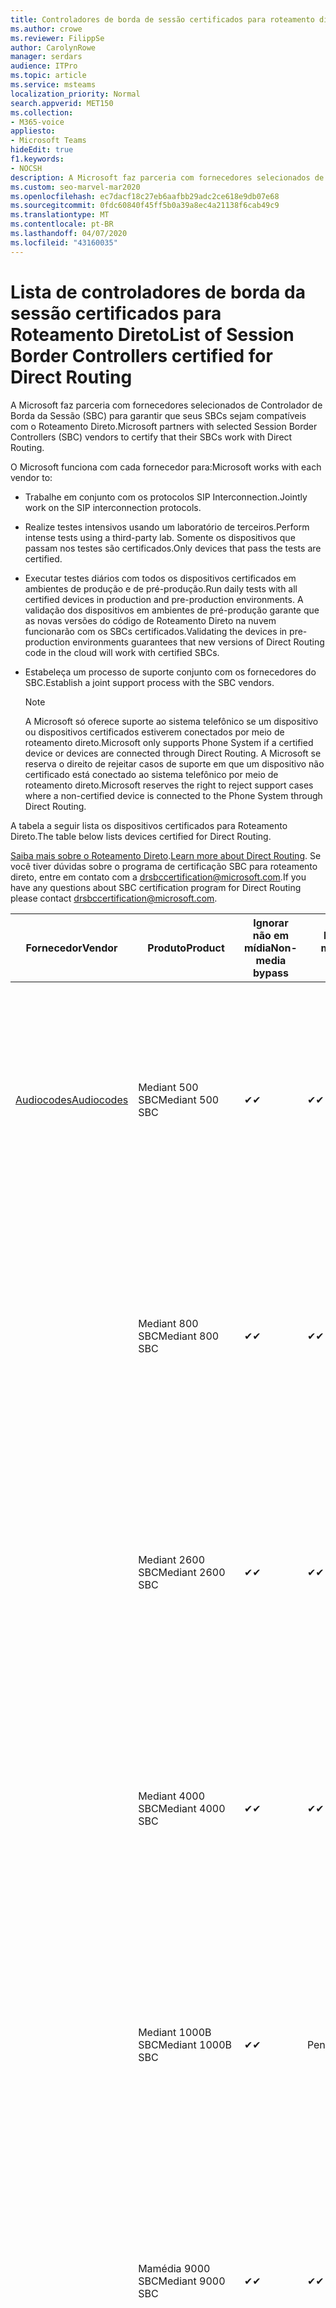 ```yaml
---
title: Controladores de borda de sessão certificados para roteamento direto
ms.author: crowe
ms.reviewer: FilippSe
author: CarolynRowe
manager: serdars
audience: ITPro
ms.topic: article
ms.service: msteams
localization_priority: Normal
search.appverid: MET150
ms.collection:
- M365-voice
appliesto:
- Microsoft Teams
hideEdit: true
f1.keywords:
- NOCSH
description: A Microsoft faz parceria com fornecedores selecionados de SBC (controlador de borda da sessão) para garantir que seus SBCs sejam compatíveis com o Roteamento Direto.
ms.custom: seo-marvel-mar2020
ms.openlocfilehash: ec7dacf18c27eb6aafbb29adc2ce618e9db07e68
ms.sourcegitcommit: 0fdc60840f45ff5b0a39a8ec4a21138f6cab49c9
ms.translationtype: MT
ms.contentlocale: pt-BR
ms.lasthandoff: 04/07/2020
ms.locfileid: "43160035"
---
```

# <a name="list-of-session-border-controllers-certified-for-direct-routing"></a><span data-ttu-id="ffb1c-103">Lista de controladores de borda da sessão certificados para Roteamento Direto</span><span class="sxs-lookup"><span data-stu-id="ffb1c-103">List of Session Border Controllers certified for Direct Routing</span></span>

<span data-ttu-id="ffb1c-104">A Microsoft faz parceria com fornecedores selecionados de Controlador de Borda da Sessão (SBC) para garantir que seus SBCs sejam compatíveis com o Roteamento Direto.</span><span class="sxs-lookup"><span data-stu-id="ffb1c-104">Microsoft partners with selected Session Border Controllers (SBC) vendors to certify that their SBCs work with Direct Routing.</span></span> 

<span data-ttu-id="ffb1c-105">O Microsoft funciona com cada fornecedor para:</span><span class="sxs-lookup"><span data-stu-id="ffb1c-105">Microsoft works with each vendor to:</span></span> 

- <span data-ttu-id="ffb1c-106">Trabalhe em conjunto com os protocolos SIP Interconnection.</span><span class="sxs-lookup"><span data-stu-id="ffb1c-106">Jointly work on the SIP interconnection protocols.</span></span>
- <span data-ttu-id="ffb1c-107">Realize testes intensivos usando um laboratório de terceiros.</span><span class="sxs-lookup"><span data-stu-id="ffb1c-107">Perform intense tests using a third-party lab.</span></span> <span data-ttu-id="ffb1c-108">Somente os dispositivos que passam nos testes são certificados.</span><span class="sxs-lookup"><span data-stu-id="ffb1c-108">Only devices that pass the tests are certified.</span></span> 
- <span data-ttu-id="ffb1c-109">Executar testes diários com todos os dispositivos certificados em ambientes de produção e de pré-produção.</span><span class="sxs-lookup"><span data-stu-id="ffb1c-109">Run daily tests with all certified devices in production and pre-production environments.</span></span> <span data-ttu-id="ffb1c-110">A validação dos dispositivos em ambientes de pré-produção garante que as novas versões do código de Roteamento Direto na nuvem funcionarão com os SBCs certificados.</span><span class="sxs-lookup"><span data-stu-id="ffb1c-110">Validating the devices in pre-production environments guarantees that new versions of Direct Routing code in the cloud will work with certified SBCs.</span></span> 
- <span data-ttu-id="ffb1c-111">Estabeleça um processo de suporte conjunto com os fornecedores do SBC.</span><span class="sxs-lookup"><span data-stu-id="ffb1c-111">Establish a joint support process with the SBC vendors.</span></span>


  > [!NOTE]
  > <span data-ttu-id="ffb1c-112">A Microsoft só oferece suporte ao sistema telefônico se um dispositivo ou dispositivos certificados estiverem conectados por meio de roteamento direto.</span><span class="sxs-lookup"><span data-stu-id="ffb1c-112">Microsoft only supports Phone System if a certified device or devices are connected through Direct Routing.</span></span> <span data-ttu-id="ffb1c-113">A Microsoft se reserva o direito de rejeitar casos de suporte em que um dispositivo não certificado está conectado ao sistema telefônico por meio de roteamento direto.</span><span class="sxs-lookup"><span data-stu-id="ffb1c-113">Microsoft reserves the right to reject support cases where a non-certified device is connected to the Phone System through Direct Routing.</span></span> 

<span data-ttu-id="ffb1c-114">A tabela a seguir lista os dispositivos certificados para Roteamento Direto.</span><span class="sxs-lookup"><span data-stu-id="ffb1c-114">The table below lists devices certified for Direct Routing.</span></span> 

<span data-ttu-id="ffb1c-115">[Saiba mais sobre o Roteamento Direto](https://aka.ms/dr).</span><span class="sxs-lookup"><span data-stu-id="ffb1c-115">[Learn more about Direct Routing](https://aka.ms/dr).</span></span> <span data-ttu-id="ffb1c-116">Se você tiver dúvidas sobre o programa de certificação SBC para roteamento direto, entre em contato com a drsbccertification@microsoft.com.</span><span class="sxs-lookup"><span data-stu-id="ffb1c-116">If you have any questions about SBC certification program for Direct Routing please contact drsbccertification@microsoft.com.</span></span>


|                                                       <span data-ttu-id="ffb1c-117">Fornecedor</span><span class="sxs-lookup"><span data-stu-id="ffb1c-117">Vendor</span></span>                                                        |       <span data-ttu-id="ffb1c-118">Produto</span><span class="sxs-lookup"><span data-stu-id="ffb1c-118">Product</span></span>       | <span data-ttu-id="ffb1c-119">Ignorar não em mídia</span><span class="sxs-lookup"><span data-stu-id="ffb1c-119">Non-media bypass</span></span> | <span data-ttu-id="ffb1c-120">Bypass de mídia</span><span class="sxs-lookup"><span data-stu-id="ffb1c-120">Media bypass</span></span> | <span data-ttu-id="ffb1c-121">Versão do software</span><span class="sxs-lookup"><span data-stu-id="ffb1c-121">Software version</span></span> | <span data-ttu-id="ffb1c-122">Validado com provedores E911</span><span class="sxs-lookup"><span data-stu-id="ffb1c-122">Validated with E911 providers</span></span> | <span data-ttu-id="ffb1c-123">Compatível com ELIN</span><span class="sxs-lookup"><span data-stu-id="ffb1c-123">ELIN capable</span></span>
|---------------------------------------------------------------------------------------------------------------------|---------------------|------------------|--------------|------------------|-----------------|------------------|
| [<span data-ttu-id="ffb1c-124">Audiocodes</span><span class="sxs-lookup"><span data-stu-id="ffb1c-124">Audiocodes</span></span>](https://www.audiocodes.com/solutions-products/products/products-for-microsoft-365/direct-routing-for-microsoft-teams) |   <span data-ttu-id="ffb1c-125">Mediant 500 SBC</span><span class="sxs-lookup"><span data-stu-id="ffb1c-125">Mediant 500 SBC</span></span>   |     <span data-ttu-id="ffb1c-126">&#10004;</span><span class="sxs-lookup"><span data-stu-id="ffb1c-126">&#10004;</span></span>     |   <span data-ttu-id="ffb1c-127">&#10004;</span><span class="sxs-lookup"><span data-stu-id="ffb1c-127">&#10004;</span></span>    |  <span data-ttu-id="ffb1c-128">Compatível com 7.20 A. 250 (recomendado 7.20 A. 256)</span><span class="sxs-lookup"><span data-stu-id="ffb1c-128">Supported 7.20A.250 (Recommended 7.20A.256)</span></span>   | <ul> <li> [<span data-ttu-id="ffb1c-129">Roteamento de localização dinâmica da largura de banda</span><span class="sxs-lookup"><span data-stu-id="ffb1c-129">Bandwidth Dynamic Location Routing</span></span>](https://www.bandwidth.com/partners/microsoft-teams-direct-routing) </li> <li><span data-ttu-id="ffb1c-130">Inentrada ERS</span><span class="sxs-lookup"><span data-stu-id="ffb1c-130">Intrado ERS</span></span> </li> <li><span data-ttu-id="ffb1c-131">Inentrada EGW</span><span class="sxs-lookup"><span data-stu-id="ffb1c-131">Intrado EGW</span></span></li> <li> <span data-ttu-id="ffb1c-132">Mobilidade de horizonte vermelho-céu</span><span class="sxs-lookup"><span data-stu-id="ffb1c-132">Red Sky Horizon Mobility</span></span> </li>  </ul> |  <span data-ttu-id="ffb1c-133">&#10004;</span><span class="sxs-lookup"><span data-stu-id="ffb1c-133">&#10004;</span></span>  |
|                                                                                                                     |   <span data-ttu-id="ffb1c-134">Mediant 800 SBC</span><span class="sxs-lookup"><span data-stu-id="ffb1c-134">Mediant 800 SBC</span></span>   |     <span data-ttu-id="ffb1c-135">&#10004;</span><span class="sxs-lookup"><span data-stu-id="ffb1c-135">&#10004;</span></span>     |   <span data-ttu-id="ffb1c-136">&#10004;</span><span class="sxs-lookup"><span data-stu-id="ffb1c-136">&#10004;</span></span>     |  <span data-ttu-id="ffb1c-137">Compatível com 7.20 A. 250 (recomendado 7.20 A. 256)</span><span class="sxs-lookup"><span data-stu-id="ffb1c-137">Supported 7.20A.250 (Recommended 7.20A.256)</span></span>   | <ul> <li> [<span data-ttu-id="ffb1c-138">Roteamento de localização dinâmica da largura de banda</span><span class="sxs-lookup"><span data-stu-id="ffb1c-138">Bandwidth Dynamic Location Routing</span></span>](https://www.bandwidth.com/partners/microsoft-teams-direct-routing) </li> <li><span data-ttu-id="ffb1c-139">Inentrada ERS</span><span class="sxs-lookup"><span data-stu-id="ffb1c-139">Intrado ERS</span></span> </li> <li><span data-ttu-id="ffb1c-140">Inentrada EGW</span><span class="sxs-lookup"><span data-stu-id="ffb1c-140">Intrado EGW</span></span></li> <li> <span data-ttu-id="ffb1c-141">Mobilidade de horizonte vermelho-céu</span><span class="sxs-lookup"><span data-stu-id="ffb1c-141">Red Sky Horizon Mobility</span></span> </li>  </ul>  |  <span data-ttu-id="ffb1c-142">&#10004;</span><span class="sxs-lookup"><span data-stu-id="ffb1c-142">&#10004;</span></span>  |
|                                                                                                                     |  <span data-ttu-id="ffb1c-143">Mediant 2600 SBC</span><span class="sxs-lookup"><span data-stu-id="ffb1c-143">Mediant 2600 SBC</span></span>   |     <span data-ttu-id="ffb1c-144">&#10004;</span><span class="sxs-lookup"><span data-stu-id="ffb1c-144">&#10004;</span></span>     |   <span data-ttu-id="ffb1c-145">&#10004;</span><span class="sxs-lookup"><span data-stu-id="ffb1c-145">&#10004;</span></span>    |  <span data-ttu-id="ffb1c-146">Compatível com 7.20 A. 250 (recomendado 7.20 A. 256)</span><span class="sxs-lookup"><span data-stu-id="ffb1c-146">Supported 7.20A.250 (Recommended 7.20A.256)</span></span>   |   <ul> <li> [<span data-ttu-id="ffb1c-147">Roteamento de localização dinâmica da largura de banda</span><span class="sxs-lookup"><span data-stu-id="ffb1c-147">Bandwidth Dynamic Location Routing</span></span>](https://www.bandwidth.com/partners/microsoft-teams-direct-routing) </li> <li><span data-ttu-id="ffb1c-148">Inentrada ERS</span><span class="sxs-lookup"><span data-stu-id="ffb1c-148">Intrado ERS</span></span> </li> <li><span data-ttu-id="ffb1c-149">Inentrada EGW</span><span class="sxs-lookup"><span data-stu-id="ffb1c-149">Intrado EGW</span></span></li> <li> <span data-ttu-id="ffb1c-150">Mobilidade de horizonte vermelho-céu</span><span class="sxs-lookup"><span data-stu-id="ffb1c-150">Red Sky Horizon Mobility</span></span> </li>  </ul>  |  <span data-ttu-id="ffb1c-151">&#10004;</span><span class="sxs-lookup"><span data-stu-id="ffb1c-151">&#10004;</span></span>  |    
|                                                                                                                     |  <span data-ttu-id="ffb1c-152">Mediant 4000 SBC</span><span class="sxs-lookup"><span data-stu-id="ffb1c-152">Mediant 4000 SBC</span></span>   |     <span data-ttu-id="ffb1c-153">&#10004;</span><span class="sxs-lookup"><span data-stu-id="ffb1c-153">&#10004;</span></span>     |   <span data-ttu-id="ffb1c-154">&#10004;</span><span class="sxs-lookup"><span data-stu-id="ffb1c-154">&#10004;</span></span>     |  <span data-ttu-id="ffb1c-155">Compatível com 7.20 A. 250 (recomendado 7.20 A. 256)</span><span class="sxs-lookup"><span data-stu-id="ffb1c-155">Supported 7.20A.250 (Recommended 7.20A.256)</span></span>   |  <ul> <li> [<span data-ttu-id="ffb1c-156">Roteamento de localização dinâmica da largura de banda</span><span class="sxs-lookup"><span data-stu-id="ffb1c-156">Bandwidth Dynamic Location Routing</span></span>](https://www.bandwidth.com/partners/microsoft-teams-direct-routing) </li> <li><span data-ttu-id="ffb1c-157">Inentrada ERS</span><span class="sxs-lookup"><span data-stu-id="ffb1c-157">Intrado ERS</span></span> </li> <li><span data-ttu-id="ffb1c-158">Inentrada EGW</span><span class="sxs-lookup"><span data-stu-id="ffb1c-158">Intrado EGW</span></span></li> <li> <span data-ttu-id="ffb1c-159">Mobilidade de horizonte vermelho-céu</span><span class="sxs-lookup"><span data-stu-id="ffb1c-159">Red Sky Horizon Mobility</span></span> </li>  </ul>  |  <span data-ttu-id="ffb1c-160">&#10004;</span><span class="sxs-lookup"><span data-stu-id="ffb1c-160">&#10004;</span></span>  |    
|                                                                                                                     | <span data-ttu-id="ffb1c-161">Mediant 1000B SBC</span><span class="sxs-lookup"><span data-stu-id="ffb1c-161">Mediant 1000B  SBC</span></span>  |     <span data-ttu-id="ffb1c-162">&#10004;</span><span class="sxs-lookup"><span data-stu-id="ffb1c-162">&#10004;</span></span>     |   <span data-ttu-id="ffb1c-163">Pendente</span><span class="sxs-lookup"><span data-stu-id="ffb1c-163">Pending</span></span>     |  <span data-ttu-id="ffb1c-164">Compatível com 7.20 A. 250 (recomendado 7.20 A. 256)</span><span class="sxs-lookup"><span data-stu-id="ffb1c-164">Supported 7.20A.250 (Recommended 7.20A.256)</span></span>  |  <ul> <li> [<span data-ttu-id="ffb1c-165">Roteamento de localização dinâmica da largura de banda</span><span class="sxs-lookup"><span data-stu-id="ffb1c-165">Bandwidth Dynamic Location Routing</span></span>](https://www.bandwidth.com/partners/microsoft-teams-direct-routing) </li> <li><span data-ttu-id="ffb1c-166">Inentrada ERS</span><span class="sxs-lookup"><span data-stu-id="ffb1c-166">Intrado ERS</span></span> </li> <li><span data-ttu-id="ffb1c-167">Inentrada EGW</span><span class="sxs-lookup"><span data-stu-id="ffb1c-167">Intrado EGW</span></span></li> <li> <span data-ttu-id="ffb1c-168">Mobilidade de horizonte vermelho-céu</span><span class="sxs-lookup"><span data-stu-id="ffb1c-168">Red Sky Horizon Mobility</span></span> </li>  </ul>  |  <span data-ttu-id="ffb1c-169">&#10004;</span><span class="sxs-lookup"><span data-stu-id="ffb1c-169">&#10004;</span></span>  |    
|                                                                                                                     | <span data-ttu-id="ffb1c-170">Mamédia 9000 SBC</span><span class="sxs-lookup"><span data-stu-id="ffb1c-170">Mediant 9000  SBC</span></span>  |     <span data-ttu-id="ffb1c-171">&#10004;</span><span class="sxs-lookup"><span data-stu-id="ffb1c-171">&#10004;</span></span>     |   <span data-ttu-id="ffb1c-172">&#10004;</span><span class="sxs-lookup"><span data-stu-id="ffb1c-172">&#10004;</span></span>     |  <span data-ttu-id="ffb1c-173">Compatível com 7.20 A. 250 (recomendado 7.20 A. 256)</span><span class="sxs-lookup"><span data-stu-id="ffb1c-173">Supported 7.20A.250 (Recommended 7.20A.256)</span></span>   | <ul> <li> [<span data-ttu-id="ffb1c-174">Roteamento de localização dinâmica da largura de banda</span><span class="sxs-lookup"><span data-stu-id="ffb1c-174">Bandwidth Dynamic Location Routing</span></span>](https://www.bandwidth.com/partners/microsoft-teams-direct-routing) </li> <li><span data-ttu-id="ffb1c-175">Inentrada ERS</span><span class="sxs-lookup"><span data-stu-id="ffb1c-175">Intrado ERS</span></span> </li> <li><span data-ttu-id="ffb1c-176">Inentrada EGW</span><span class="sxs-lookup"><span data-stu-id="ffb1c-176">Intrado EGW</span></span></li> <li> <span data-ttu-id="ffb1c-177">Mobilidade de horizonte vermelho-céu</span><span class="sxs-lookup"><span data-stu-id="ffb1c-177">Red Sky Horizon Mobility</span></span> </li>  </ul>    |  <span data-ttu-id="ffb1c-178">&#10004;</span><span class="sxs-lookup"><span data-stu-id="ffb1c-178">&#10004;</span></span>  |                                                                       
|                                                                                                                     | <span data-ttu-id="ffb1c-179">Virtual Edition SBC</span><span class="sxs-lookup"><span data-stu-id="ffb1c-179">Virtual Edition SBC</span></span> |     <span data-ttu-id="ffb1c-180">&#10004;</span><span class="sxs-lookup"><span data-stu-id="ffb1c-180">&#10004;</span></span>     |   <span data-ttu-id="ffb1c-181">&#10004;</span><span class="sxs-lookup"><span data-stu-id="ffb1c-181">&#10004;</span></span>     |  <span data-ttu-id="ffb1c-182">Compatível com 7.20 A. 250 (recomendado 7.20 A. 256)</span><span class="sxs-lookup"><span data-stu-id="ffb1c-182">Supported 7.20A.250 (Recommended 7.20A.256)</span></span> |  <ul> <li> [<span data-ttu-id="ffb1c-183">Roteamento de localização dinâmica da largura de banda</span><span class="sxs-lookup"><span data-stu-id="ffb1c-183">Bandwidth Dynamic Location Routing</span></span>](https://www.bandwidth.com/partners/microsoft-teams-direct-routing) </li> <li><span data-ttu-id="ffb1c-184">Inentrada ERS</span><span class="sxs-lookup"><span data-stu-id="ffb1c-184">Intrado ERS</span></span> </li> <li><span data-ttu-id="ffb1c-185">Inentrada EGW</span><span class="sxs-lookup"><span data-stu-id="ffb1c-185">Intrado EGW</span></span></li> <li> <span data-ttu-id="ffb1c-186">Mobilidade de horizonte vermelho-céu</span><span class="sxs-lookup"><span data-stu-id="ffb1c-186">Red Sky Horizon Mobility</span></span> </li>  </ul>   |  <span data-ttu-id="ffb1c-187">&#10004;</span><span class="sxs-lookup"><span data-stu-id="ffb1c-187">&#10004;</span></span>  |    
|  [<span data-ttu-id="ffb1c-188">Comunicações da faixa de opções</span><span class="sxs-lookup"><span data-stu-id="ffb1c-188">Ribbon Communications</span></span>](https://ribboncommunications.com/solutions/enterprise-solutions/microsoft-skype-business)  |      <span data-ttu-id="ffb1c-189">SBC 5110</span><span class="sxs-lookup"><span data-stu-id="ffb1c-189">SBC 5110</span></span>       |     <span data-ttu-id="ffb1c-190">&#10004;</span><span class="sxs-lookup"><span data-stu-id="ffb1c-190">&#10004;</span></span>     |   <span data-ttu-id="ffb1c-191">&#10004;</span><span class="sxs-lookup"><span data-stu-id="ffb1c-191">&#10004;</span></span>    |       <span data-ttu-id="ffb1c-192">7,2 compatível (8,2 recomendado)</span><span class="sxs-lookup"><span data-stu-id="ffb1c-192">Supported 7.2 (Recommended 8.2)</span></span>       | <ul> <li> [<span data-ttu-id="ffb1c-193">Roteamento de localização dinâmica da largura de banda</span><span class="sxs-lookup"><span data-stu-id="ffb1c-193">Bandwidth Dynamic Location Routing</span></span>](https://www.bandwidth.com/partners/microsoft-teams-direct-routing) </li> <li><span data-ttu-id="ffb1c-194">Inentrada ERS</span><span class="sxs-lookup"><span data-stu-id="ffb1c-194">Intrado ERS</span></span> </li> <li><span data-ttu-id="ffb1c-195">Inentrada EGW</span><span class="sxs-lookup"><span data-stu-id="ffb1c-195">Intrado EGW</span></span></li> <li> <span data-ttu-id="ffb1c-196">Mobilidade de horizonte vermelho-céu</span><span class="sxs-lookup"><span data-stu-id="ffb1c-196">Red Sky Horizon Mobility</span></span> </li>  </ul> |    |    
|                                                                                                                     |      <span data-ttu-id="ffb1c-197">SBC 5210</span><span class="sxs-lookup"><span data-stu-id="ffb1c-197">SBC 5210</span></span>       |     <span data-ttu-id="ffb1c-198">&#10004;</span><span class="sxs-lookup"><span data-stu-id="ffb1c-198">&#10004;</span></span>     |  <span data-ttu-id="ffb1c-199">&#10004;</span><span class="sxs-lookup"><span data-stu-id="ffb1c-199">&#10004;</span></span>    |       <span data-ttu-id="ffb1c-200">7,2 compatível (8,2 recomendado)</span><span class="sxs-lookup"><span data-stu-id="ffb1c-200">Supported 7.2 (Recommended 8.2)</span></span>       |  <ul> <li> [<span data-ttu-id="ffb1c-201">Roteamento de localização dinâmica da largura de banda</span><span class="sxs-lookup"><span data-stu-id="ffb1c-201">Bandwidth Dynamic Location Routing</span></span>](https://www.bandwidth.com/partners/microsoft-teams-direct-routing) </li> <li><span data-ttu-id="ffb1c-202">Inentrada ERS</span><span class="sxs-lookup"><span data-stu-id="ffb1c-202">Intrado ERS</span></span> </li> <li><span data-ttu-id="ffb1c-203">Inentrada EGW</span><span class="sxs-lookup"><span data-stu-id="ffb1c-203">Intrado EGW</span></span></li> <li> <span data-ttu-id="ffb1c-204">Mobilidade de horizonte vermelho-céu</span><span class="sxs-lookup"><span data-stu-id="ffb1c-204">Red Sky Horizon Mobility</span></span> </li> </ul> |    |    
|                                                                                                                     |      <span data-ttu-id="ffb1c-205">SBC 5400</span><span class="sxs-lookup"><span data-stu-id="ffb1c-205">SBC 5400</span></span>       |     <span data-ttu-id="ffb1c-206">&#10004;</span><span class="sxs-lookup"><span data-stu-id="ffb1c-206">&#10004;</span></span>     |   <span data-ttu-id="ffb1c-207">&#10004;</span><span class="sxs-lookup"><span data-stu-id="ffb1c-207">&#10004;</span></span>   |       <span data-ttu-id="ffb1c-208">7,2 compatível (8,2 recomendado)</span><span class="sxs-lookup"><span data-stu-id="ffb1c-208">Supported 7.2 (Recommended 8.2)</span></span>       |  <ul> <li> [<span data-ttu-id="ffb1c-209">Roteamento de localização dinâmica da largura de banda</span><span class="sxs-lookup"><span data-stu-id="ffb1c-209">Bandwidth Dynamic Location Routing</span></span>](https://www.bandwidth.com/partners/microsoft-teams-direct-routing) </li><li><span data-ttu-id="ffb1c-210">Inentrada ERS</span><span class="sxs-lookup"><span data-stu-id="ffb1c-210">Intrado ERS</span></span> </li> <li><span data-ttu-id="ffb1c-211">Inentrada EGW</span><span class="sxs-lookup"><span data-stu-id="ffb1c-211">Intrado EGW</span></span></li> <li> <span data-ttu-id="ffb1c-212">Mobilidade de horizonte vermelho-céu</span><span class="sxs-lookup"><span data-stu-id="ffb1c-212">Red Sky Horizon Mobility</span></span> </li> </ul>  ||    
|                                                                                                                     |      <span data-ttu-id="ffb1c-213">SBC 7000</span><span class="sxs-lookup"><span data-stu-id="ffb1c-213">SBC 7000</span></span>       |     <span data-ttu-id="ffb1c-214">&#10004;</span><span class="sxs-lookup"><span data-stu-id="ffb1c-214">&#10004;</span></span>     |   <span data-ttu-id="ffb1c-215">&#10004;</span><span class="sxs-lookup"><span data-stu-id="ffb1c-215">&#10004;</span></span>    |       <span data-ttu-id="ffb1c-216">7,2 compatível (8,2 recomendado)</span><span class="sxs-lookup"><span data-stu-id="ffb1c-216">Supported 7.2 (Recommended 8.2)</span></span>       |   <ul> <li> [<span data-ttu-id="ffb1c-217">Roteamento de localização dinâmica da largura de banda</span><span class="sxs-lookup"><span data-stu-id="ffb1c-217">Bandwidth Dynamic Location Routing</span></span>](https://www.bandwidth.com/partners/microsoft-teams-direct-routing) </li> <li><span data-ttu-id="ffb1c-218">Inentrada ERS</span><span class="sxs-lookup"><span data-stu-id="ffb1c-218">Intrado ERS</span></span> </li> <li><span data-ttu-id="ffb1c-219">Inentrada EGW</span><span class="sxs-lookup"><span data-stu-id="ffb1c-219">Intrado EGW</span></span></li> <li> <span data-ttu-id="ffb1c-220">Mobilidade de horizonte vermelho-céu</span><span class="sxs-lookup"><span data-stu-id="ffb1c-220">Red Sky Horizon Mobility</span></span> </li> </ul> |  |    
|                                                                                                                     |       <span data-ttu-id="ffb1c-221">SBC SWe</span><span class="sxs-lookup"><span data-stu-id="ffb1c-221">SBC SWe</span></span>       |     <span data-ttu-id="ffb1c-222">&#10004;</span><span class="sxs-lookup"><span data-stu-id="ffb1c-222">&#10004;</span></span>     |   <span data-ttu-id="ffb1c-223">&#10004;</span><span class="sxs-lookup"><span data-stu-id="ffb1c-223">&#10004;</span></span>   |       <span data-ttu-id="ffb1c-224">7,2 compatível (8,2 recomendado)</span><span class="sxs-lookup"><span data-stu-id="ffb1c-224">Supported 7.2 (Recommended 8.2)</span></span>       |   <ul> <li> [<span data-ttu-id="ffb1c-225">Roteamento de localização dinâmica da largura de banda</span><span class="sxs-lookup"><span data-stu-id="ffb1c-225">Bandwidth Dynamic Location Routing</span></span>](https://www.bandwidth.com/partners/microsoft-teams-direct-routing) </li> <li><span data-ttu-id="ffb1c-226">Inentrada ERS</span><span class="sxs-lookup"><span data-stu-id="ffb1c-226">Intrado ERS</span></span> </li> <li><span data-ttu-id="ffb1c-227">Inentrada EGW</span><span class="sxs-lookup"><span data-stu-id="ffb1c-227">Intrado EGW</span></span></li> <li> <span data-ttu-id="ffb1c-228">Mobilidade de horizonte vermelho-céu</span><span class="sxs-lookup"><span data-stu-id="ffb1c-228">Red Sky Horizon Mobility</span></span> </li> </ul> |    |    
|                                                                                                                     |      <span data-ttu-id="ffb1c-229">SBC 1000</span><span class="sxs-lookup"><span data-stu-id="ffb1c-229">SBC 1000</span></span>       |     <span data-ttu-id="ffb1c-230">&#10004;</span><span class="sxs-lookup"><span data-stu-id="ffb1c-230">&#10004;</span></span>     |   <span data-ttu-id="ffb1c-231">&#10004;</span><span class="sxs-lookup"><span data-stu-id="ffb1c-231">&#10004;</span></span>    |      <span data-ttu-id="ffb1c-232">8.0.3 (Build 537)</span><span class="sxs-lookup"><span data-stu-id="ffb1c-232">8.0.3 (build 537)</span></span>     |  <ul> <li> [<span data-ttu-id="ffb1c-233">Roteamento de localização dinâmica da largura de banda</span><span class="sxs-lookup"><span data-stu-id="ffb1c-233">Bandwidth Dynamic Location Routing</span></span>](https://www.bandwidth.com/partners/microsoft-teams-direct-routing) </li> <li> <span data-ttu-id="ffb1c-234">Inentrada ERS</span><span class="sxs-lookup"><span data-stu-id="ffb1c-234">Intrado ERS</span></span> </li> <li><span data-ttu-id="ffb1c-235">Inentrada EGW</span><span class="sxs-lookup"><span data-stu-id="ffb1c-235">Intrado EGW</span></span> </li> <li> <span data-ttu-id="ffb1c-236">Mobilidade de horizonte vermelho-céu</span><span class="sxs-lookup"><span data-stu-id="ffb1c-236">Red Sky Horizon Mobility</span></span> </li> </ul>   |  <span data-ttu-id="ffb1c-237">&#10004;</span><span class="sxs-lookup"><span data-stu-id="ffb1c-237">&#10004;</span></span>   |    
|                                                                                                                     |      <span data-ttu-id="ffb1c-238">SBC 2000</span><span class="sxs-lookup"><span data-stu-id="ffb1c-238">SBC 2000</span></span>       |     <span data-ttu-id="ffb1c-239">&#10004;</span><span class="sxs-lookup"><span data-stu-id="ffb1c-239">&#10004;</span></span>     |   <span data-ttu-id="ffb1c-240">&#10004;</span><span class="sxs-lookup"><span data-stu-id="ffb1c-240">&#10004;</span></span>   |     <span data-ttu-id="ffb1c-241">8.0.3 (Build 537)</span><span class="sxs-lookup"><span data-stu-id="ffb1c-241">8.0.3 (build 537)</span></span>     |  <ul> <li>[<span data-ttu-id="ffb1c-242">Roteamento de localização dinâmica da largura de banda</span><span class="sxs-lookup"><span data-stu-id="ffb1c-242">Bandwidth Dynamic Location Routing</span></span>](https://www.bandwidth.com/partners/microsoft-teams-direct-routing) </li> <li> <span data-ttu-id="ffb1c-243">Inentrada ERS</span><span class="sxs-lookup"><span data-stu-id="ffb1c-243">Intrado ERS</span></span> </li> <li><span data-ttu-id="ffb1c-244">Inentrada EGW</span><span class="sxs-lookup"><span data-stu-id="ffb1c-244">Intrado EGW</span></span> </li> <li> <span data-ttu-id="ffb1c-245">Mobilidade de horizonte vermelho-céu</span><span class="sxs-lookup"><span data-stu-id="ffb1c-245">Red Sky Horizon Mobility</span></span> </li> </ul>   |     <span data-ttu-id="ffb1c-246">&#10004;</span><span class="sxs-lookup"><span data-stu-id="ffb1c-246">&#10004;</span></span>     |    
|                                                                                                                     |    <span data-ttu-id="ffb1c-247">SBC SWe Lite</span><span class="sxs-lookup"><span data-stu-id="ffb1c-247">SBC SWe Lite</span></span>     |     <span data-ttu-id="ffb1c-248">&#10004;</span><span class="sxs-lookup"><span data-stu-id="ffb1c-248">&#10004;</span></span>     |  <span data-ttu-id="ffb1c-249">&#10004;</span><span class="sxs-lookup"><span data-stu-id="ffb1c-249">&#10004;</span></span>    |      <span data-ttu-id="ffb1c-250">8.0.3 (Build 216)</span><span class="sxs-lookup"><span data-stu-id="ffb1c-250">8.0.3 (build 216)</span></span>    |  <ul> <li> [<span data-ttu-id="ffb1c-251">Roteamento de localização dinâmica da largura de banda</span><span class="sxs-lookup"><span data-stu-id="ffb1c-251">Bandwidth Dynamic Location Routing</span></span>](https://www.bandwidth.com/partners/microsoft-teams-direct-routing) </li> <li> <span data-ttu-id="ffb1c-252">Inentrada ERS</span><span class="sxs-lookup"><span data-stu-id="ffb1c-252">Intrado ERS</span></span> </li> <li><span data-ttu-id="ffb1c-253">Inentrada EGW</span><span class="sxs-lookup"><span data-stu-id="ffb1c-253">Intrado EGW</span></span> </li> <li> <span data-ttu-id="ffb1c-254">Mobilidade de horizonte vermelho-céu</span><span class="sxs-lookup"><span data-stu-id="ffb1c-254">Red Sky Horizon Mobility</span></span> </li> </ul>    |     <span data-ttu-id="ffb1c-255">&#10004;</span><span class="sxs-lookup"><span data-stu-id="ffb1c-255">&#10004;</span></span>     |   
| | <span data-ttu-id="ffb1c-256">Série EdgeMarc</span><span class="sxs-lookup"><span data-stu-id="ffb1c-256">EdgeMarc Series</span></span> |  <span data-ttu-id="ffb1c-257">&#10004;</span><span class="sxs-lookup"><span data-stu-id="ffb1c-257">&#10004;</span></span> | | <span data-ttu-id="ffb1c-258">15.6.1</span><span class="sxs-lookup"><span data-stu-id="ffb1c-258">15.6.1</span></span> | 
|                     [<span data-ttu-id="ffb1c-259">Thinktel</span><span class="sxs-lookup"><span data-stu-id="ffb1c-259">Thinktel</span></span>](https://www.thinktel.ca/services/think-365/think-365-overview/)                      |    <span data-ttu-id="ffb1c-260">Think 365 SBC</span><span class="sxs-lookup"><span data-stu-id="ffb1c-260">Think 365 SBC</span></span>    |     <span data-ttu-id="ffb1c-261">&#10004;</span><span class="sxs-lookup"><span data-stu-id="ffb1c-261">&#10004;</span></span>     |           |       <span data-ttu-id="ffb1c-262">1,4</span><span class="sxs-lookup"><span data-stu-id="ffb1c-262">1.4</span></span>       |     |    |    
|                     [<span data-ttu-id="ffb1c-263">Oracle</span><span class="sxs-lookup"><span data-stu-id="ffb1c-263">Oracle</span></span>](https://www.oracle.com/industries/communications/enterprise-session-border-controller/microsoft.html)                      |    <span data-ttu-id="ffb1c-264">AP 1100</span><span class="sxs-lookup"><span data-stu-id="ffb1c-264">AP 1100</span></span>      |    <span data-ttu-id="ffb1c-265">&#10004;</span><span class="sxs-lookup"><span data-stu-id="ffb1c-265">&#10004;</span></span>     |    <span data-ttu-id="ffb1c-266">&#10004;</span><span class="sxs-lookup"><span data-stu-id="ffb1c-266">&#10004;</span></span>    |   <span data-ttu-id="ffb1c-267">8.3.0.0.1</span><span class="sxs-lookup"><span data-stu-id="ffb1c-267">8.3.0.0.1</span></span> |   <ul> <li> [<span data-ttu-id="ffb1c-268">Roteamento de localização dinâmica da largura de banda</span><span class="sxs-lookup"><span data-stu-id="ffb1c-268">Bandwidth Dynamic Location Routing</span></span>](https://www.bandwidth.com/partners/microsoft-teams-direct-routing) </li> <li><span data-ttu-id="ffb1c-269">Inentrada ERS</span><span class="sxs-lookup"><span data-stu-id="ffb1c-269">Intrado ERS</span></span> </li> <li><span data-ttu-id="ffb1c-270">Inentrada EGW</span><span class="sxs-lookup"><span data-stu-id="ffb1c-270">Intrado EGW</span></span></li> <li> <span data-ttu-id="ffb1c-271">Mobilidade de horizonte vermelho-céu</span><span class="sxs-lookup"><span data-stu-id="ffb1c-271">Red Sky Horizon Mobility</span></span> </li>  </ul>   |  <span data-ttu-id="ffb1c-272">&#10004;</span><span class="sxs-lookup"><span data-stu-id="ffb1c-272">&#10004;</span></span>  |    
|                                                                                                                    |    <span data-ttu-id="ffb1c-273">AP 3900</span><span class="sxs-lookup"><span data-stu-id="ffb1c-273">AP 3900</span></span>           |    <span data-ttu-id="ffb1c-274">&#10004;</span><span class="sxs-lookup"><span data-stu-id="ffb1c-274">&#10004;</span></span>     |    <span data-ttu-id="ffb1c-275">&#10004;</span><span class="sxs-lookup"><span data-stu-id="ffb1c-275">&#10004;</span></span>   |   <span data-ttu-id="ffb1c-276">8.3.0.0.1</span><span class="sxs-lookup"><span data-stu-id="ffb1c-276">8.3.0.0.1</span></span>  |  <ul> <li> [<span data-ttu-id="ffb1c-277">Roteamento de localização dinâmica da largura de banda</span><span class="sxs-lookup"><span data-stu-id="ffb1c-277">Bandwidth Dynamic Location Routing</span></span>](https://www.bandwidth.com/partners/microsoft-teams-direct-routing) </li> <li><span data-ttu-id="ffb1c-278">Inentrada ERS</span><span class="sxs-lookup"><span data-stu-id="ffb1c-278">Intrado ERS</span></span> </li> <li><span data-ttu-id="ffb1c-279">Inentrada EGW</span><span class="sxs-lookup"><span data-stu-id="ffb1c-279">Intrado EGW</span></span></li> <li> <span data-ttu-id="ffb1c-280">Mobilidade de horizonte vermelho-céu</span><span class="sxs-lookup"><span data-stu-id="ffb1c-280">Red Sky Horizon Mobility</span></span> </li>  </ul>  |  <span data-ttu-id="ffb1c-281">&#10004;</span><span class="sxs-lookup"><span data-stu-id="ffb1c-281">&#10004;</span></span>  |    
|                                                                                                                    |      <span data-ttu-id="ffb1c-282">AP 4600</span><span class="sxs-lookup"><span data-stu-id="ffb1c-282">AP 4600</span></span>         |    <span data-ttu-id="ffb1c-283">&#10004;</span><span class="sxs-lookup"><span data-stu-id="ffb1c-283">&#10004;</span></span>   |    <span data-ttu-id="ffb1c-284">&#10004;</span><span class="sxs-lookup"><span data-stu-id="ffb1c-284">&#10004;</span></span>     |     <span data-ttu-id="ffb1c-285">8.3.0.0.1</span><span class="sxs-lookup"><span data-stu-id="ffb1c-285">8.3.0.0.1</span></span>  |  <ul> <li> [<span data-ttu-id="ffb1c-286">Roteamento de localização dinâmica da largura de banda</span><span class="sxs-lookup"><span data-stu-id="ffb1c-286">Bandwidth Dynamic Location Routing</span></span>](https://www.bandwidth.com/partners/microsoft-teams-direct-routing) </li> <li><span data-ttu-id="ffb1c-287">Inentrada ERS</span><span class="sxs-lookup"><span data-stu-id="ffb1c-287">Intrado ERS</span></span> </li> <li><span data-ttu-id="ffb1c-288">Inentrada EGW</span><span class="sxs-lookup"><span data-stu-id="ffb1c-288">Intrado EGW</span></span></li> <li> <span data-ttu-id="ffb1c-289">Mobilidade de horizonte vermelho-céu</span><span class="sxs-lookup"><span data-stu-id="ffb1c-289">Red Sky Horizon Mobility</span></span> </li>  </ul>  |  <span data-ttu-id="ffb1c-290">&#10004;</span><span class="sxs-lookup"><span data-stu-id="ffb1c-290">&#10004;</span></span>  |    
|                                                                                                                    |      <span data-ttu-id="ffb1c-291">AP 6300</span><span class="sxs-lookup"><span data-stu-id="ffb1c-291">AP 6300</span></span>         |    <span data-ttu-id="ffb1c-292">&#10004;</span><span class="sxs-lookup"><span data-stu-id="ffb1c-292">&#10004;</span></span>   |    <span data-ttu-id="ffb1c-293">&#10004;</span><span class="sxs-lookup"><span data-stu-id="ffb1c-293">&#10004;</span></span>     |     <span data-ttu-id="ffb1c-294">8.3.0.0.1</span><span class="sxs-lookup"><span data-stu-id="ffb1c-294">8.3.0.0.1</span></span>  |  <ul> <li> [<span data-ttu-id="ffb1c-295">Roteamento de localização dinâmica da largura de banda</span><span class="sxs-lookup"><span data-stu-id="ffb1c-295">Bandwidth Dynamic Location Routing</span></span>](https://www.bandwidth.com/partners/microsoft-teams-direct-routing) </li> <li><span data-ttu-id="ffb1c-296">Inentrada ERS</span><span class="sxs-lookup"><span data-stu-id="ffb1c-296">Intrado ERS</span></span> </li> <li><span data-ttu-id="ffb1c-297">Inentrada EGW</span><span class="sxs-lookup"><span data-stu-id="ffb1c-297">Intrado EGW</span></span></li> <li> <span data-ttu-id="ffb1c-298">Mobilidade de horizonte vermelho-céu</span><span class="sxs-lookup"><span data-stu-id="ffb1c-298">Red Sky Horizon Mobility</span></span> </li>  </ul>   |  <span data-ttu-id="ffb1c-299">&#10004;</span><span class="sxs-lookup"><span data-stu-id="ffb1c-299">&#10004;</span></span>  |    
|                                                                                                                   |      <span data-ttu-id="ffb1c-300">AP 6350</span><span class="sxs-lookup"><span data-stu-id="ffb1c-300">AP 6350</span></span>           |    <span data-ttu-id="ffb1c-301">&#10004;</span><span class="sxs-lookup"><span data-stu-id="ffb1c-301">&#10004;</span></span>   |    <span data-ttu-id="ffb1c-302">&#10004;</span><span class="sxs-lookup"><span data-stu-id="ffb1c-302">&#10004;</span></span>    |     <span data-ttu-id="ffb1c-303">8.3.0.0.1</span><span class="sxs-lookup"><span data-stu-id="ffb1c-303">8.3.0.0.1</span></span>  |   <ul> <li> [<span data-ttu-id="ffb1c-304">Roteamento de localização dinâmica da largura de banda</span><span class="sxs-lookup"><span data-stu-id="ffb1c-304">Bandwidth Dynamic Location Routing</span></span>](https://www.bandwidth.com/partners/microsoft-teams-direct-routing) </li> <li><span data-ttu-id="ffb1c-305">Inentrada ERS</span><span class="sxs-lookup"><span data-stu-id="ffb1c-305">Intrado ERS</span></span> </li> <li><span data-ttu-id="ffb1c-306">Inentrada EGW</span><span class="sxs-lookup"><span data-stu-id="ffb1c-306">Intrado EGW</span></span></li> <li> <span data-ttu-id="ffb1c-307">Mobilidade de horizonte vermelho-céu</span><span class="sxs-lookup"><span data-stu-id="ffb1c-307">Red Sky Horizon Mobility</span></span> </li>  </ul>  |  <span data-ttu-id="ffb1c-308">&#10004;</span><span class="sxs-lookup"><span data-stu-id="ffb1c-308">&#10004;</span></span>  |                                            
|                                                                                                                    |      <span data-ttu-id="ffb1c-309">VME</span><span class="sxs-lookup"><span data-stu-id="ffb1c-309">VME</span></span>           |    <span data-ttu-id="ffb1c-310">&#10004;</span><span class="sxs-lookup"><span data-stu-id="ffb1c-310">&#10004;</span></span>    |    <span data-ttu-id="ffb1c-311">&#10004;</span><span class="sxs-lookup"><span data-stu-id="ffb1c-311">&#10004;</span></span>    |     <span data-ttu-id="ffb1c-312">8.3.0.0.1</span><span class="sxs-lookup"><span data-stu-id="ffb1c-312">8.3.0.0.1</span></span>   |   <ul> <li> [<span data-ttu-id="ffb1c-313">Roteamento de localização dinâmica da largura de banda</span><span class="sxs-lookup"><span data-stu-id="ffb1c-313">Bandwidth Dynamic Location Routing</span></span>](https://www.bandwidth.com/partners/microsoft-teams-direct-routing) </li> <li><span data-ttu-id="ffb1c-314">Inentrada ERS</span><span class="sxs-lookup"><span data-stu-id="ffb1c-314">Intrado ERS</span></span> </li> <li><span data-ttu-id="ffb1c-315">Inentrada EGW</span><span class="sxs-lookup"><span data-stu-id="ffb1c-315">Intrado EGW</span></span></li> <li> <span data-ttu-id="ffb1c-316">Mobilidade de horizonte vermelho-céu</span><span class="sxs-lookup"><span data-stu-id="ffb1c-316">Red Sky Horizon Mobility</span></span> </li>  </ul>  |  <span data-ttu-id="ffb1c-317">&#10004;</span><span class="sxs-lookup"><span data-stu-id="ffb1c-317">&#10004;</span></span>  |    
|                     [<span data-ttu-id="ffb1c-318">TE-SYSTEMS</span><span class="sxs-lookup"><span data-stu-id="ffb1c-318">TE-SYSTEMS</span></span>](https://www.anynode.de/anynode-and-microsoft-teams/)                               |     <span data-ttu-id="ffb1c-319">anynode</span><span class="sxs-lookup"><span data-stu-id="ffb1c-319">anynode</span></span>         |     <span data-ttu-id="ffb1c-320">&#10004;</span><span class="sxs-lookup"><span data-stu-id="ffb1c-320">&#10004;</span></span>   |  <span data-ttu-id="ffb1c-321">&#10004;</span><span class="sxs-lookup"><span data-stu-id="ffb1c-321">&#10004;</span></span>   |      <span data-ttu-id="ffb1c-322">3,20 compatível (4,0 recomendado)</span><span class="sxs-lookup"><span data-stu-id="ffb1c-322">Supported 3.20 (Recommended 4.0)</span></span>        |     |    |    
|                     [<span data-ttu-id="ffb1c-323">Metaswitch</span><span class="sxs-lookup"><span data-stu-id="ffb1c-323">Metaswitch</span></span>](https://www.metaswitch.com/products/core-network/perimeta-sbc)                               |     <span data-ttu-id="ffb1c-324">Perimeta SBC</span><span class="sxs-lookup"><span data-stu-id="ffb1c-324">Perimeta SBC</span></span>        |     <span data-ttu-id="ffb1c-325">&#10004;</span><span class="sxs-lookup"><span data-stu-id="ffb1c-325">&#10004;</span></span>   |  |      <span data-ttu-id="ffb1c-326">4,7</span><span class="sxs-lookup"><span data-stu-id="ffb1c-326">4.7</span></span>      |     |    |    

<span data-ttu-id="ffb1c-327">A tabela a seguir lista os dispositivos que são verificados quanto à interoperabilidade entre os dispositivos de roteamento direto e analógico.</span><span class="sxs-lookup"><span data-stu-id="ffb1c-327">The following table lists devices that are verified for interoperability between Direct Routing and Analog Devices.</span></span>

|                                                       <span data-ttu-id="ffb1c-328">Fornecedor</span><span class="sxs-lookup"><span data-stu-id="ffb1c-328">Vendor</span></span>                                                        |       <span data-ttu-id="ffb1c-329">Produto</span><span class="sxs-lookup"><span data-stu-id="ffb1c-329">Product</span></span>       | <span data-ttu-id="ffb1c-330">Verificação</span><span class="sxs-lookup"><span data-stu-id="ffb1c-330">Verified</span></span>
|---------------------------------------------------------------------------------------------------------------------|---------------------|------------------|
| [<span data-ttu-id="ffb1c-331">Audiocodes</span><span class="sxs-lookup"><span data-stu-id="ffb1c-331">Audiocodes</span></span>](https://www.audiocodes.com/solutions-products/products/products-for-microsoft-365/direct-routing-for-microsoft-teams) |   [<span data-ttu-id="ffb1c-332">ATA-1</span><span class="sxs-lookup"><span data-stu-id="ffb1c-332">ATA-1</span></span>](https://www.audiocodes.com/media/2373/mp-1xx-and-mp-124-datasheet.pdf)   |     <span data-ttu-id="ffb1c-333">&#10004;</span><span class="sxs-lookup"><span data-stu-id="ffb1c-333">&#10004;</span></span>     |
| [<span data-ttu-id="ffb1c-334">Audiocodes</span><span class="sxs-lookup"><span data-stu-id="ffb1c-334">Audiocodes</span></span>](https://www.audiocodes.com/solutions-products/products/products-for-microsoft-365/direct-routing-for-microsoft-teams) |   [<span data-ttu-id="ffb1c-335">ATA-2</span><span class="sxs-lookup"><span data-stu-id="ffb1c-335">ATA-2</span></span>](https://www.audiocodes.com/media/2399/mediapack-20x-mp-20x-analog-telephone-adapters-datasheet.pdf)   |     <span data-ttu-id="ffb1c-336">&#10004;</span><span class="sxs-lookup"><span data-stu-id="ffb1c-336">&#10004;</span></span>     |
| [<span data-ttu-id="ffb1c-337">Faixa</span><span class="sxs-lookup"><span data-stu-id="ffb1c-337">Ribbon</span></span>](https://ribboncommunications.com/solutions/enterprise-solutions/microsoft-solutions) |   [<span data-ttu-id="ffb1c-338">SBC 1000. Versão do software: 8.1.1 (Build 527)</span><span class="sxs-lookup"><span data-stu-id="ffb1c-338">SBC 1000. Software version: 8.1.1 (build 527)</span></span>](https://support.sonus.net/display/UXDOC81/Connect+SBC+Edge+to+Microsoft+Teams+Direct+Routing+to+Support+Analog+Devices)   |     <span data-ttu-id="ffb1c-339">&#10004;</span><span class="sxs-lookup"><span data-stu-id="ffb1c-339">&#10004;</span></span>     |
| [<span data-ttu-id="ffb1c-340">Faixa</span><span class="sxs-lookup"><span data-stu-id="ffb1c-340">Ribbon</span></span>](https://ribboncommunications.com/solutions/enterprise-solutions/microsoft-solutions) |   [<span data-ttu-id="ffb1c-341">SBC 2000. Versão do software: 8.1.1 (Build 527)</span><span class="sxs-lookup"><span data-stu-id="ffb1c-341">SBC 2000. Software version: 8.1.1 (build 527)</span></span>](https://support.sonus.net/display/UXDOC81/Connect+SBC+Edge+to+Microsoft+Teams+Direct+Routing+to+Support+Analog+Devices)   |     <span data-ttu-id="ffb1c-342">&#10004;</span><span class="sxs-lookup"><span data-stu-id="ffb1c-342">&#10004;</span></span>     |


<span data-ttu-id="ffb1c-343">Para dar a seus comentários sobre o produto sobre equipes, como ideias para novos recursos, confira nota do [UserVoice](https://microsoftteams.uservoice.com) a certificação concedida a uma versão principal.</span><span class="sxs-lookup"><span data-stu-id="ffb1c-343">To give us product feedback about Teams, such as ideas for new features, see [Uservoice](https://microsoftteams.uservoice.com) Note the certification granted to a major version.</span></span> <span data-ttu-id="ffb1c-344">Isso significa que o firmware com qualquer número no firmware SBC após a versão principal tem suporte.</span><span class="sxs-lookup"><span data-stu-id="ffb1c-344">That means that firmware with any number in the SBC firmware following the major version is supported.</span></span>
